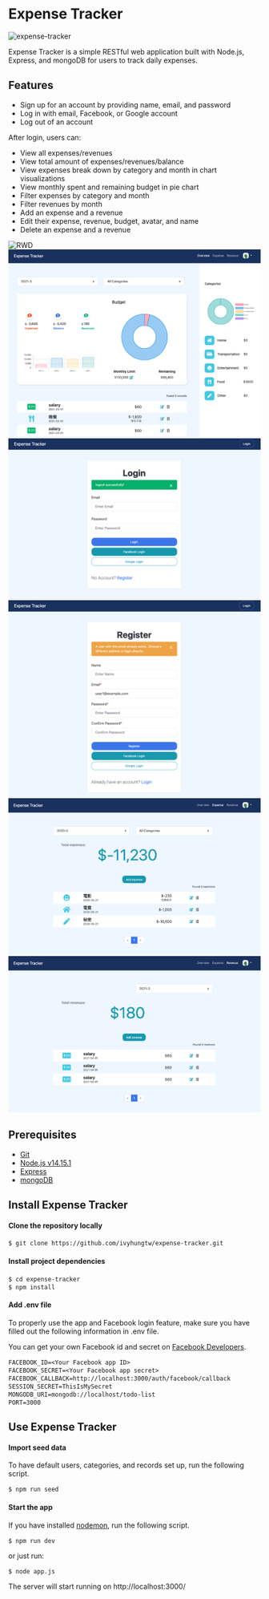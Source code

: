 # Expense Tracker

![expense-tracker](/public/photos/expense-tracker.gif)

Expense Tracker is a simple RESTful web application built with Node.js, Express, and mongoDB for users to track daily expenses.


## Features

- Sign up for an account by providing name, email, and password
- Log in with email, Facebook, or Google account
- Log out of an account

After login, users can:

- View all expenses/revenues
- View total amount of expenses/revenues/balance
- View expenses break down by category and month in chart visualizations
- View monthly spent and remaining budget in pie chart
- Filter expenses by category and month
- Filter revenues by month
- Add an expense and a revenue
- Edit their expense, revenue, budget, avatar, and name
- Delete an expense and a revenue

![RWD](/public/photos/expense-tracker-RWD.gif)
![Home page](/public/photos/index.png)
![Login page](/public/photos/login-new.png)
![Register page](/public/photos/register-new.png)
![Expenses page](/public/photos/expenses.png)
![Revenues page](/public/photos/revenues.png)

## Prerequisites

- [Git](https://git-scm.com/downloads)
- [Node.js v14.15.1](https://nodejs.org/en/)
- [Express](https://expressjs.com/)
- [mongoDB](https://www.mongodb.com/)

## Install Expense Tracker

#### Clone the repository locally

```
$ git clone https://github.com/ivyhungtw/expense-tracker.git
```

#### Install project dependencies

```
$ cd expense-tracker
$ npm install
```

#### Add .env file

To properly use the app and Facebook login feature, make sure you have filled out the following information in .env file.

You can get your own Facebook id and secret on [Facebook Developers](https://developers.facebook.com/).

```
FACEBOOK_ID=<Your Facebook app ID>
FACEBOOK_SECRET=<Your Facebook app secret>
FACEBOOK_CALLBACK=http://localhost:3000/auth/facebook/callback
SESSION_SECRET=ThisIsMySecret
MONGODB_URI=mongodb://localhost/todo-list
PORT=3000
```

## Use Expense Tracker

#### Import seed data

To have default users, categories, and records set up, run the following script.

```
$ npm run seed
```

#### Start the app

If you have installed [nodemon](https://www.npmjs.com/package/nodemon), run the following script.

```
$ npm run dev
```

or just run:

```
$ node app.js
```

The server will start running on http://localhost:3000/
